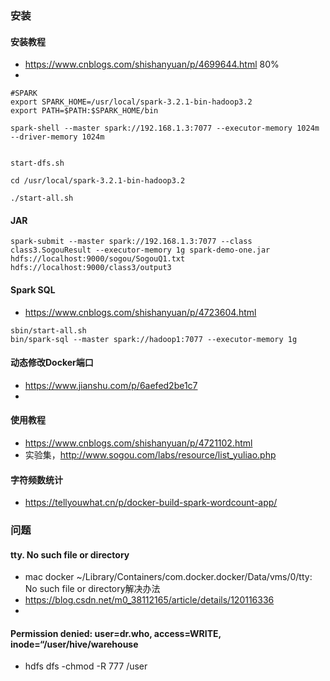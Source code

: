 
### 安装
#### 安装教程
* https://www.cnblogs.com/shishanyuan/p/4699644.html 80%
* 


```
#SPARK
export SPARK_HOME=/usr/local/spark-3.2.1-bin-hadoop3.2
export PATH=$PATH:$SPARK_HOME/bin

spark-shell --master spark://192.168.1.3:7077 --executor-memory 1024m --driver-memory 1024m

```

```

start-dfs.sh

cd /usr/local/spark-3.2.1-bin-hadoop3.2

./start-all.sh

```

#### JAR
```
spark-submit --master spark://192.168.1.3:7077 --class class3.SogouResult --executor-memory 1g spark-demo-one.jar hdfs://localhost:9000/sogou/SogouQ1.txt hdfs://localhost:9000/class3/output3
```



#### Spark SQL

* https://www.cnblogs.com/shishanyuan/p/4723604.html

```
sbin/start-all.sh
bin/spark-sql --master spark://hadoop1:7077 --executor-memory 1g
```





#### 动态修改Docker端口

* https://www.jianshu.com/p/6aefed2be1c7
* 



#### 使用教程
* https://www.cnblogs.com/shishanyuan/p/4721102.html
* 实验集，http://www.sogou.com/labs/resource/list_yuliao.php


#### 字符频数统计
* https://tellyouwhat.cn/p/docker-build-spark-wordcount-app/

### 问题

#### tty. No such file or directory
* mac docker ~/Library/Containers/com.docker.docker/Data/vms/0/tty: No such file or directory解决办法
* https://blog.csdn.net/m0_38112165/article/details/120116336
* 



#### Permission denied: user=dr.who, access=WRITE, inode=“/user/hive/warehouse

*  hdfs dfs -chmod -R 777 /user



